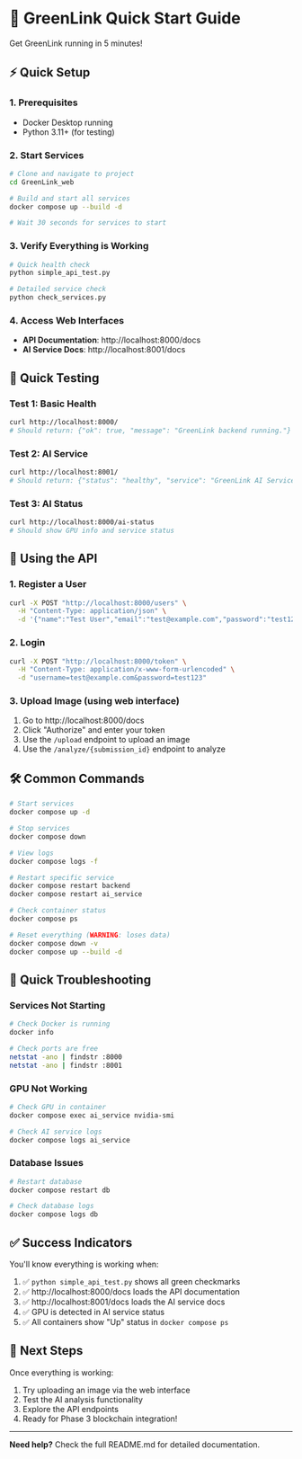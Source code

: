 # 🚀 GreenLink Quick Start Guide

Get GreenLink running in 5 minutes!

## ⚡ Quick Setup

### 1. Prerequisites
- Docker Desktop running
- Python 3.11+ (for testing)

### 2. Start Services
```bash
# Clone and navigate to project
cd GreenLink_web

# Build and start all services
docker compose up --build -d

# Wait 30 seconds for services to start
```

### 3. Verify Everything is Working
```bash
# Quick health check
python simple_api_test.py

# Detailed service check
python check_services.py
```

### 4. Access Web Interfaces
- **API Documentation**: http://localhost:8000/docs
- **AI Service Docs**: http://localhost:8001/docs

## 🧪 Quick Testing

### Test 1: Basic Health
```bash
curl http://localhost:8000/
# Should return: {"ok": true, "message": "GreenLink backend running."}
```

### Test 2: AI Service
```bash
curl http://localhost:8001/
# Should return: {"status": "healthy", "service": "GreenLink AI Service", "gpu_available": true}
```

### Test 3: AI Status
```bash
curl http://localhost:8000/ai-status
# Should show GPU info and service status
```

## 📱 Using the API

### 1. Register a User
```bash
curl -X POST "http://localhost:8000/users" \
  -H "Content-Type: application/json" \
  -d '{"name":"Test User","email":"test@example.com","password":"test123"}'
```

### 2. Login
```bash
curl -X POST "http://localhost:8000/token" \
  -H "Content-Type: application/x-www-form-urlencoded" \
  -d "username=test@example.com&password=test123"
```

### 3. Upload Image (using web interface)
1. Go to http://localhost:8000/docs
2. Click "Authorize" and enter your token
3. Use the `/upload` endpoint to upload an image
4. Use the `/analyze/{submission_id}` endpoint to analyze

## 🛠️ Common Commands

```bash
# Start services
docker compose up -d

# Stop services
docker compose down

# View logs
docker compose logs -f

# Restart specific service
docker compose restart backend
docker compose restart ai_service

# Check container status
docker compose ps

# Reset everything (WARNING: loses data)
docker compose down -v
docker compose up --build -d
```

## 🐛 Quick Troubleshooting

### Services Not Starting
```bash
# Check Docker is running
docker info

# Check ports are free
netstat -ano | findstr :8000
netstat -ano | findstr :8001
```

### GPU Not Working
```bash
# Check GPU in container
docker compose exec ai_service nvidia-smi

# Check AI service logs
docker compose logs ai_service
```

### Database Issues
```bash
# Restart database
docker compose restart db

# Check database logs
docker compose logs db
```

## ✅ Success Indicators

You'll know everything is working when:

1. ✅ `python simple_api_test.py` shows all green checkmarks
2. ✅ http://localhost:8000/docs loads the API documentation
3. ✅ http://localhost:8001/docs loads the AI service docs
4. ✅ GPU is detected in AI service status
5. ✅ All containers show "Up" status in `docker compose ps`

## 🎯 Next Steps

Once everything is working:
1. Try uploading an image via the web interface
2. Test the AI analysis functionality
3. Explore the API endpoints
4. Ready for Phase 3 blockchain integration!

---

**Need help?** Check the full README.md for detailed documentation. 